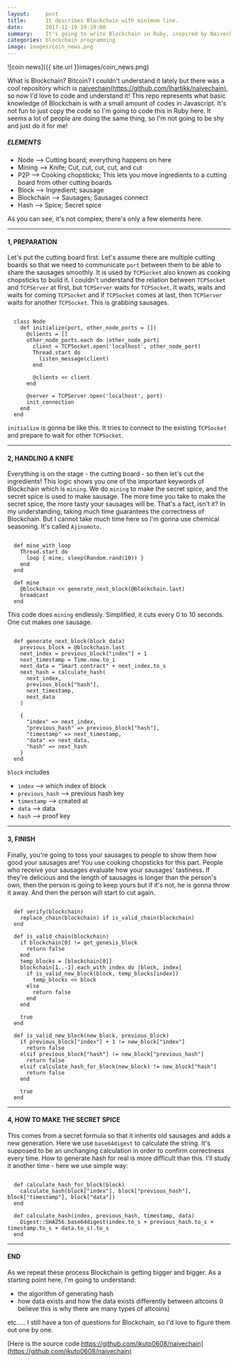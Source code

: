 ```yaml
---
layout:     post
title:      It describes Blockchain with minimum line.
date:       2017-12-19 19:19:00
summary:    It's going to write Blockchain in Ruby, inspired by Naivechain
categories: blockchain programming
image: images/coin_news.png
---
```


![coin news]({{ site.url }}images/coin_news.png)

What is Blockchain? Bitcoin? I couldn't understand it lately but there was a cool repository which is [naivechain(https://github.com/lhartikk/naivechain)](https://github.com/lhartikk/naivechain), so now I'd love to code and understand it! This repo represents what basic knowledge of Blockchain is with a small amount of codes in Javascript. It's not fun to just copy the code so I'm going to code this in Ruby here. It seems a lot of people are doing the same thing, so I'm not going to be shy and just do it for me!


##### ELEMENTS

 - Node       --> Cutting board; everything happens on here
 - Mining     --> Knife; Cut, cut, cut, cut, and cut
 - P2P        --> Cooking chopsticks; This lets you move ingredients to a cutting board from other cutting boards
 - Block      --> Ingredient; sausage
 - Blockchain --> Sausages; Sausages connect
 - Hash       --> Spice; Secret spice

As you can see, it's not complex; there's only a few elements here.

---

#### 1, PREPARATION


Let's put the cutting board first. Let's assume there are multiple cutting boards so that we need to communicate `port` between them to be able to share the sausages smoothly. It is used by `TCPSocket` also known as cooking chopsticks to build it. I couldn't understand the relation between `TCPSocket` and `TCPServer` at first, but `TCPServer` waits for `TCPSocket`. It waits, waits and waits for coming `TCPSocket` and if `TCPSocket` comes at last, then `TCPServer` waits for another `TCPSocket`. This is grabbing sausages.

```

  class Node
    def initialize(port, other_node_ports = [])
      @clients = []
      other_node_ports.each do |other_node_port|
        client = TCPSocket.open('localhost', other_node_port)
        Thread.start do
          listen_message(client)
        end

        @clients << client
      end

      @server = TCPServer.open('localhost', port)
      init_connection
    end
  end

```

`initialize` is gonna be like this. It tries to connect to the existing `TCPSocket` and prepare to wait for other `TCPSocket`.

---

#### 2, HANDLING A KNIFE

Everything is on the stage - the cutting board - so then let's cut the ingredients! This logic shows you one of the important keywords of Blockchain which is `mining`. We do `mining` to make the secret spice, and the secret spice is used to make sausage. The more time you take to make the secret spice, the more tasty your sausages will be. That's a fact, isn't it? In my understanding, taking much time guarantees the correctness of Blockchain. But I cannot take much time here so I'm gonna use chemical seasoning. It's called `Ajinomoto`.


```

  def mine_with_loop
    Thread.start do
      loop { mine; sleep(Random.rand(10)) }
    end
  end

  def mine
    @blockchain << generate_next_block(@blockchain.last)
    broadcast
  end

```

This code does `mining` endlessly. Simplified, it cuts every 0 to 10 seconds. One cut makes one sausage.

```

  def generate_next_block(block_data)
    previous_block = @blockchain.last
    next_index = previous_block["index"] + 1
    next_timestamp = Time.now.to_i
    next_data = "Smart contract" + next_index.to_s
    next_hash = calculate_hash(
      next_index,
      previous_block["hash"],
      next_timestamp,
      next_data
    )

    {
      "index" => next_index,
      "previous_hash" => previous_block["hash"],
      "timestamp" => next_timestamp,
      "data" => next_data,
      "hash" => next_hash
    }
  end

```

`block` includes
 - `index` --> which index of block
 - `previous_hash` --> previous hash key
 - `timestamp` --> created at
 - `data` --> data
 - `hash` --> proof key


---

#### 3, FINISH


Finally, you're going to toss your sausages to people to show them how good your sausages are! You use cooking chopsticks for this part. People who receive your sausages evaluate how your sausages' tastiness. If they're delicious and the length of sausages is longer than the person's own, then the person is going to keep yours but if it's not, he is gonna throw it away. And then the person will start to cut again.


```

  def verify(blockchain)
    replace_chain(blockchain) if is_valid_chain(blockchain)
  end

  def is_valid_chain(blockchain)
    if blockchain[0] != get_genesis_block
      return false
    end
    temp_blocks = [blockchain[0]]
    blockchain[1..-1].each_with_index do |block, index|
      if is_valid_new_block(block, temp_blocks[index])
        temp_blocks << block
      else
        return false
      end
    end

    true
  end

  def is_valid_new_block(new_block, previous_block)
    if previous_block["index"] + 1 != new_block["index"]
      return false
    elsif previous_block["hash"] != new_block["previous_hash"]
      return false
    elsif calculate_hash_for_block(new_block) != new_block["hash"]
      return false
    end

    true
  end

```

---

#### 4, HOW TO MAKE THE SECRET SPICE


This comes from a secret formula so that it inherits old sausages and adds a new generation. Here we use `base64digest` to calculate the string. It's supposed to be an unchanging calculation in order to confirm correctness every time. How to generate hash for real is more difficult than this. I'll study it another time - here we use simple way:


```

  def calculate_hash_for_block(block)
    calculate_hash(block["index"], block["previous_hash"], block["timestamp"], block["data"])
  end

  def calculate_hash(index, previous_hash, timestamp, data)
    Digest::SHA256.base64digest(index.to_s + previous_hash.to_s + timestamp.to_s + data.to_s).to_s
  end

```

---
#### END


As we repeat these process Blockchain is getting bigger and bigger. As a starting point here, I'm going to understand:
 - the algorithm of generating hash
 - how data exists and how the data exists differently between altcoins (I believe this is why there are many types of altcoins)

etc..... I still have a ton of questions for Blockchain, so I'd love to figure them out one by one.


[Here is the source code https://github.com/ikuto0608/naivechain](https://github.com/ikuto0608/naivechain)
